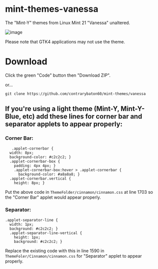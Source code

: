 # mint-themes-vanessa
The "Mint-Y" themes from Linux Mint 21 "Vanessa" unaltered.

![image](https://github.com/user-attachments/assets/e21b4ba8-df28-45d5-a3a4-3f84e59a0659)


Please note that GTK4 applications may not use the theme.

# Download

Click the green "Code" button then "Download ZIP".

or...
```
git clone https://github.com/contrarybaton60/mint-themes/vanessa
```

## If you're using a light theme (Mint-Y, Mint-Y-Blue, etc) add these lines for corner bar and separator applets to appear properly:

### Corner Bar:
```
   .applet-cornerbar {
  width: 8px;
  background-color: #c2c2c2; }
  .applet-cornerbar-box {
    padding: 4px 4px; }
    .applet-cornerbar-box:hover > .applet-cornerbar {
      background-color: #a8a8a8; }
  .applet-cornerbar.vertical {
    height: 8px; }
```



Put the above code in `ThemeFolder/cinnamon/cinnamon.css` at line 1703 so the "Corner Bar" applet would appear properly.

### Separator:
```
.applet-separator-line {
  width: 1px;
  background: #c2c2c2; }
  .applet-separator-line-vertical {
    height: 1px;
    background: #c2c2c2; }
```
 Replace the existing code with this in line 1590 in `ThemeFoler/Cinnamon/cinnamon.css` for "Separator" applet to appear properly.
